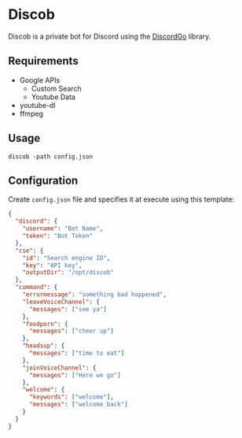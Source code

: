 # Discob

Discob is a private bot for Discord using the [DiscordGo](https://github.com/bwmarrin/discordgo) library.

## Requirements

- Google APIs
  - Custom Search
  - Youtube Data
- youtube-dl
- ffmpeg

## Usage

```console
discob -path config.json
```

## Configuration

Create `config.json` file and specifies it at execute using this template:

```json
{
  "discord": {
    "username": "Bot Name",
    "token": "Bot Token"
  },
  "cse": {
    "id": "Search engine ID",
    "key": "API key",
    "outputDir": "/opt/discob"
  },
  "command": {
    "errormessage": "something bad happened",
    "leaveVoiceChannel": {
      "messages": ["see ya"]
    },
    "foodporn": {
      "messages": ["cheer up"]
    },
    "headsup": {
      "messages": ["time to eat"]
    },
    "joinVoiceChannel": {
      "messages": ["Here we go"]
    },
    "welcome": {
      "keywords": ["welcome"],
      "messages": ["welcome back"]
    }
  }
}
```
